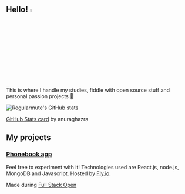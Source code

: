 ## Hello! <img src="https://media.tenor.com/SNL9_xhZl9oAAAAi/waving-hand-joypixels.gif" width="5%">

This is where I handle my studies, fiddle with open source stuff and personal passion projects :rocket:

![Regularmute's GitHub stats](https://github-readme-stats.vercel.app/api?username=Regularmute&count_private=true&show_icons=true&hide=stars,issues&theme=synthwave)

<a href="https://github.com/anuraghazra/github-readme-stats">GitHub Stats card</a> by anuraghazra

## My projects

### <a href="https://damp-pond-117.fly.dev/">Phonebook app</a>

Feel free to experiment with it! Technologies used are React.js, node.js, MongoDB and Javascript. Hosted by <a href="https://fly.io/">Fly.io</a>.

Made during <a href="https://fullstackopen.com/en/">Full Stack Open</a>


<!--
**Regularmute/Regularmute** is a ✨ _special_ ✨ repository because its `README.md` (this file) appears on your GitHub profile.

Here are some ideas to get you started:

- 🔭 I’m currently working on ...
- 🌱 I’m currently learning ...
- 👯 I’m looking to collaborate on ...
- 🤔 I’m looking for help with ...
- 💬 Ask me about ...
- 📫 How to reach me: ...
- 😄 Pronouns: ...
- ⚡ Fun fact: ...
-->
